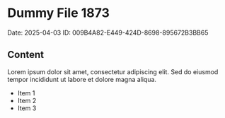 # Dummy File 1873

Date: 2025-04-03
ID: 009B4A82-E449-424D-8698-895672B3BB65

## Content

Lorem ipsum dolor sit amet, consectetur adipiscing elit.
Sed do eiusmod tempor incididunt ut labore et dolore magna aliqua.

* Item 1
* Item 2
* Item 3

